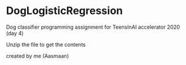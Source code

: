 # DogLogisticRegression
Dog classifier programming assignment for TeensInAI accelerator 2020 (day 4)

Unzip the file to get the contents

created by me (Aasmaan)
